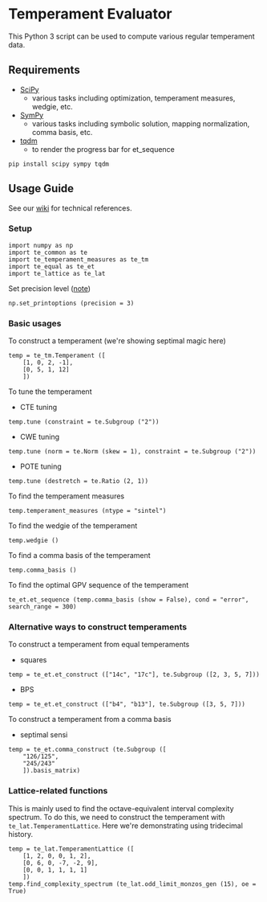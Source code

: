# Temperament Evaluator

This Python 3 script can be used to compute various regular temperament data.

## Requirements

- [SciPy](https://scipy.org/)
	- various tasks including optimization, temperament measures, wedgie, etc. 
- [SymPy](https://www.sympy.org/en/index.html)
	- various tasks including symbolic solution, mapping normalization, comma basis, etc. 
- [tqdm](https://tqdm.github.io/)
	- to render the progress bar for et_sequence

```
pip install scipy sympy tqdm
```

## Usage Guide

See our [wiki](https://github.com/FloraCanou/temperament_evaluator/wiki) for technical references. 

### Setup

```
import numpy as np
import te_common as te
import te_temperament_measures as te_tm
import te_equal as te_et
import te_lattice as te_lat
```

Set precision level ([note](https://github.com/FloraCanou/temperament_evaluator/wiki/Precision-limits))

```
np.set_printoptions (precision = 3)
```

### Basic usages

To construct a temperament (we're showing septimal magic here)

```
temp = te_tm.Temperament ([
    [1, 0, 2, -1], 
    [0, 5, 1, 12]
    ]) 
```

To tune the temperament

- CTE tuning

```
temp.tune (constraint = te.Subgroup ("2")) 
```

- CWE tuning

```
temp.tune (norm = te.Norm (skew = 1), constraint = te.Subgroup ("2")) 
```

- POTE tuning

```
temp.tune (destretch = te.Ratio (2, 1)) 
```

To find the temperament measures

```
temp.temperament_measures (ntype = "sintel") 
```

To find the wedgie of the temperament

```
temp.wedgie ()
```

To find a comma basis of the temperament
```
temp.comma_basis ()
```

To find the optimal GPV sequence of the temperament

```
te_et.et_sequence (temp.comma_basis (show = False), cond = "error", search_range = 300)
```

### Alternative ways to construct temperaments

To construct a temperament from equal temperaments

- squares

```
temp = te_et.et_construct (["14c", "17c"], te.Subgroup ([2, 3, 5, 7]))
```

- BPS

```
temp = te_et.et_construct (["b4", "b13"], te.Subgroup ([3, 5, 7]))
```

To construct a temperament from a comma basis

- septimal sensi

```
temp = te_et.comma_construct (te.Subgroup ([
    "126/125", 
    "245/243"
    ]).basis_matrix)
```

### Lattice-related functions

This is mainly used to find the octave-equivalent interval complexity spectrum. To do this, we need to construct the temperament with `te_lat.TemperamentLattice`. Here we're demonstrating using tridecimal history. 

```
temp = te_lat.TemperamentLattice ([
    [1, 2, 0, 0, 1, 2], 
    [0, 6, 0, -7, -2, 9], 
    [0, 0, 1, 1, 1, 1]
    ])
temp.find_complexity_spectrum (te_lat.odd_limit_monzos_gen (15), oe = True)
```
